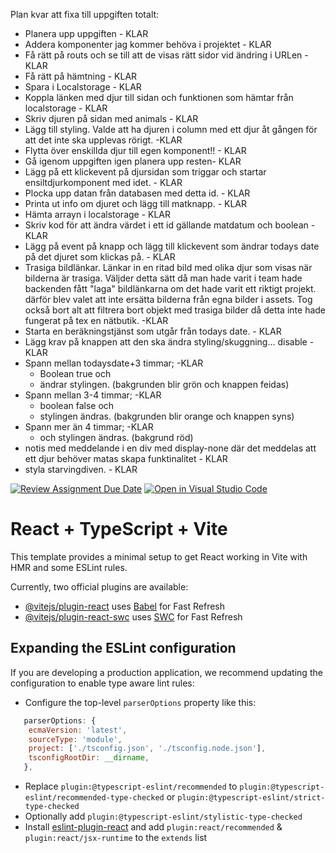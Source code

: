 Plan kvar att fixa till uppgiften totalt:
 * Planera upp uppgiften - KLAR
 * Addera komponenter jag kommer behöva i projektet - KLAR
 * Få rätt på routs och se till att de visas rätt sidor vid ändring i URLen - KLAR
 * Få rätt på hämtning - KLAR
 * Spara i Localstorage - KLAR
 * Koppla länken med djur till sidan och funktionen som hämtar från localstorage - KLAR
 * Skriv djuren på sidan med animals - KLAR
 * Lägg till styling. Valde att ha djuren i column med ett djur åt gången för att det inte ska upplevas rörigt. -KLAR
 * Flytta över enskillda djur till egen komponent!! - KLAR 
 * Gå igenom uppgiften igen planera upp resten- KLAR
 * Lägg på ett klickevent på djursidan som triggar och startar ensiltdjurkomponent med idet. - KLAR
 * Plocka upp datan från databasen med detta id. - KLAR
 * Printa ut info om djuret och lägg till matknapp. - KLAR
 * Hämta arrayn i localstorage - KLAR
 * Skriv kod för att ändra värdet i ett id gällande matdatum och boolean - KLAR
 * Lägg på event på knapp och lägg till klickevent som ändrar todays date på det djuret som   klickas på. - KLAR
 * Trasiga bildlänkar. Länkar in en ritad bild med olika djur som visas när bilderna är trasiga. 
   Väljder detta sätt då man hade varit i team hade backenden fått "laga" bildlänkarna om det hade varit ett riktigt projekt.
   därför blev valet att inte ersätta bilderna från egna bilder i assets. 
   Tog också bort alt att filtrera bort objekt med trasiga bilder då detta inte hade fungerat på tex en nätbutik. -KLAR
* Starta en beräkningstjänst som utgår från todays date. - KLAR
 * Lägg krav på knappen att den ska ändra styling/skuggning... disable - KLAR
 * Spann mellan todaysdate+3 timmar; -KLAR
   * Boolean true och 
   * ändrar stylingen. (bakgrunden blir grön och knappen feidas)   
 * Spann mellan 3-4 timmar; -KLAR
   * boolean false och 
   * stylingen ändras. (bakgrunden blir orange och knappen syns)
 * Spann mer än 4 timmar; -KLAR 
   * och stylingen ändras. (bakgrund röd) 
* notis med meddelande i en div med display-none där det meddelas att ett djur behöver matas skapa funktinalitet - KLAR
 * styla starvingdiven. - KLAR



[![Review Assignment Due Date](https://classroom.github.com/assets/deadline-readme-button-24ddc0f5d75046c5622901739e7c5dd533143b0c8e959d652212380cedb1ea36.svg)](https://classroom.github.com/a/mzU6KDhq)
[![Open in Visual Studio Code](https://classroom.github.com/assets/open-in-vscode-718a45dd9cf7e7f842a935f5ebbe5719a5e09af4491e668f4dbf3b35d5cca122.svg)](https://classroom.github.com/online_ide?assignment_repo_id=11559635&assignment_repo_type=AssignmentRepo)
# React + TypeScript + Vite

This template provides a minimal setup to get React working in Vite with HMR and some ESLint rules.

Currently, two official plugins are available:

- [@vitejs/plugin-react](https://github.com/vitejs/vite-plugin-react/blob/main/packages/plugin-react/README.md) uses [Babel](https://babeljs.io/) for Fast Refresh
- [@vitejs/plugin-react-swc](https://github.com/vitejs/vite-plugin-react-swc) uses [SWC](https://swc.rs/) for Fast Refresh

## Expanding the ESLint configuration

If you are developing a production application, we recommend updating the configuration to enable type aware lint rules:

- Configure the top-level `parserOptions` property like this:

```js
   parserOptions: {
    ecmaVersion: 'latest',
    sourceType: 'module',
    project: ['./tsconfig.json', './tsconfig.node.json'],
    tsconfigRootDir: __dirname,
   },
```

- Replace `plugin:@typescript-eslint/recommended` to `plugin:@typescript-eslint/recommended-type-checked` or `plugin:@typescript-eslint/strict-type-checked`
- Optionally add `plugin:@typescript-eslint/stylistic-type-checked`
- Install [eslint-plugin-react](https://github.com/jsx-eslint/eslint-plugin-react) and add `plugin:react/recommended` & `plugin:react/jsx-runtime` to the `extends` list
